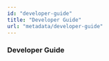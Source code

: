 ```yaml
---
id: "developer-guide"
title: "Developer Guide"
url: "metadata/developer-guide"
---
```


### Developer Guide ###

